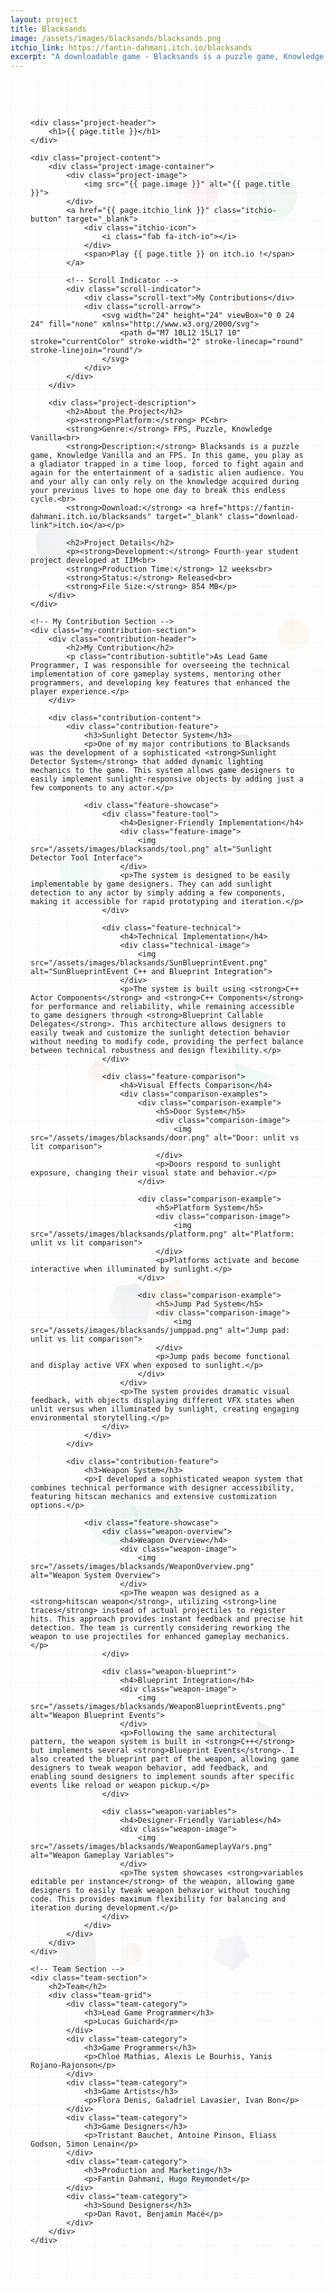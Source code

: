 ```yaml
---
layout: project
title: Blacksands
image: /assets/images/blacksands/blacksands.png
itchio_link: https://fantin-dahmani.itch.io/blacksands
excerpt: "A downloadable game - Blacksands is a puzzle game, Knowledge Vanilla and an FPS. Play Blacksands on itch.io !"
---
```


<div class="project-container">
    <!-- Animated background elements -->
    <div class="project-bg-patterns">
        <div class="floating-elements">
            <div class="float-element float-1"></div>
            <div class="float-element float-2"></div>
            <div class="float-element float-3"></div>
            <div class="float-element float-4"></div>
            <div class="float-element float-5"></div>
            <div class="float-element float-6"></div>
            <div class="float-element float-7"></div>
            <div class="float-element float-8"></div>
            <div class="float-element float-9"></div>
            <div class="float-element float-10"></div>
            <div class="float-element float-11"></div>
            <div class="float-element float-12"></div>
            <div class="float-element float-13"></div>
            <div class="float-element float-14"></div>
            <div class="float-element float-15"></div>
            <div class="float-element float-16"></div>
            <div class="float-element float-17"></div>
            <div class="float-element float-18"></div>
            <div class="float-element float-19"></div>
            <div class="float-element float-20"></div>
            <div class="float-element float-21"></div>
            <div class="float-element float-22"></div>
            <div class="float-element float-23"></div>
            <div class="float-element float-24"></div>
            <div class="float-element float-25"></div>
            <div class="float-element float-26"></div>
        </div>
        <div class="geometric-pattern"></div>
        <div class="particle-field"></div>
    </div>

    <div class="project-header">
        <h1>{{ page.title }}</h1>
    </div>
    
    <div class="project-content">
        <div class="project-image-container">
            <div class="project-image">
                <img src="{{ page.image }}" alt="{{ page.title }}">
            </div>
            <a href="{{ page.itchio_link }}" class="itchio-button" target="_blank">
                <div class="itchio-icon">
                    <i class="fab fa-itch-io"></i>
                </div>
                <span>Play {{ page.title }} on itch.io !</span>
            </a>

            <!-- Scroll Indicator -->
            <div class="scroll-indicator">
                <div class="scroll-text">My Contributions</div>
                <div class="scroll-arrow">
                    <svg width="24" height="24" viewBox="0 0 24 24" fill="none" xmlns="http://www.w3.org/2000/svg">
                        <path d="M7 10L12 15L17 10" stroke="currentColor" stroke-width="2" stroke-linecap="round" stroke-linejoin="round"/>
                    </svg>
                </div>
            </div>
        </div>
        
        <div class="project-description">
            <h2>About the Project</h2>
            <p><strong>Platform:</strong> PC<br>
            <strong>Genre:</strong> FPS, Puzzle, Knowledge Vanilla<br>
            <strong>Description:</strong> Blacksands is a puzzle game, Knowledge Vanilla and an FPS. In this game, you play as a gladiator trapped in a time loop, forced to fight again and again for the entertainment of a sadistic alien audience. You and your ally can only rely on the knowledge acquired during your previous lives to hope one day to break this endless cycle.<br>
            <strong>Download:</strong> <a href="https://fantin-dahmani.itch.io/blacksands" target="_blank" class="download-link">itch.io</a></p>
            
            <h2>Project Details</h2>
            <p><strong>Development:</strong> Fourth-year student project developed at IIM<br>
            <strong>Production Time:</strong> 12 weeks<br>
            <strong>Status:</strong> Released<br>
            <strong>File Size:</strong> 854 MB</p>
        </div>
    </div>

    <!-- My Contribution Section -->
    <div class="my-contribution-section">
        <div class="contribution-header">
            <h2>My Contribution</h2>
            <p class="contribution-subtitle">As Lead Game Programmer, I was responsible for overseeing the technical implementation of core gameplay systems, mentoring other programmers, and developing key features that enhanced the player experience.</p>
        </div>
        
        <div class="contribution-content">
            <div class="contribution-feature">
                <h3>Sunlight Detector System</h3>
                <p>One of my major contributions to Blacksands was the development of a sophisticated <strong>Sunlight Detector System</strong> that added dynamic lighting mechanics to the game. This system allows game designers to easily implement sunlight-responsive objects by adding just a few components to any actor.</p>
                
                <div class="feature-showcase">
                    <div class="feature-tool">
                        <h4>Designer-Friendly Implementation</h4>
                        <div class="feature-image">
                            <img src="/assets/images/blacksands/tool.png" alt="Sunlight Detector Tool Interface">
                        </div>
                        <p>The system is designed to be easily implementable by game designers. They can add sunlight detection to any actor by simply adding a few components, making it accessible for rapid prototyping and iteration.</p>
                    </div>
                    
                    <div class="feature-technical">
                        <h4>Technical Implementation</h4>
                        <div class="technical-image">
                            <img src="/assets/images/blacksands/SunBlueprintEvent.png" alt="SunBlueprintEvent C++ and Blueprint Integration">
                        </div>
                        <p>The system is built using <strong>C++ Actor Components</strong> and <strong>C++ Components</strong> for performance and reliability, while remaining accessible to game designers through <strong>Blueprint Callable Delegates</strong>. This architecture allows designers to easily tweak and customize the sunlight detection behavior without needing to modify code, providing the perfect balance between technical robustness and design flexibility.</p>
                    </div>
                    
                    <div class="feature-comparison">
                        <h4>Visual Effects Comparison</h4>
                        <div class="comparison-examples">
                            <div class="comparison-example">
                                <h5>Door System</h5>
                                <div class="comparison-image">
                                    <img src="/assets/images/blacksands/door.png" alt="Door: unlit vs lit comparison">
                                </div>
                                <p>Doors respond to sunlight exposure, changing their visual state and behavior.</p>
                            </div>
                            
                            <div class="comparison-example">
                                <h5>Platform System</h5>
                                <div class="comparison-image">
                                    <img src="/assets/images/blacksands/platform.png" alt="Platform: unlit vs lit comparison">
                                </div>
                                <p>Platforms activate and become interactive when illuminated by sunlight.</p>
                            </div>
                            
                            <div class="comparison-example">
                                <h5>Jump Pad System</h5>
                                <div class="comparison-image">
                                    <img src="/assets/images/blacksands/jumppad.png" alt="Jump pad: unlit vs lit comparison">
                                </div>
                                <p>Jump pads become functional and display active VFX when exposed to sunlight.</p>
                            </div>
                        </div>
                        <p>The system provides dramatic visual feedback, with objects displaying different VFX states when unlit versus when illuminated by sunlight, creating engaging environmental storytelling.</p>
                    </div>
                </div>
            </div>
            
            <div class="contribution-feature">
                <h3>Weapon System</h3>
                <p>I developed a sophisticated weapon system that combines technical performance with designer accessibility, featuring hitscan mechanics and extensive customization options.</p>
                
                <div class="feature-showcase">
                    <div class="weapon-overview">
                        <h4>Weapon Overview</h4>
                        <div class="weapon-image">
                            <img src="/assets/images/blacksands/WeaponOverview.png" alt="Weapon System Overview">
                        </div>
                        <p>The weapon was designed as a <strong>hitscan weapon</strong>, utilizing <strong>line traces</strong> instead of actual projectiles to register hits. This approach provides instant feedback and precise hit detection. The team is currently considering reworking the weapon to use projectiles for enhanced gameplay mechanics.</p>
                    </div>
                    
                    <div class="weapon-blueprint">
                        <h4>Blueprint Integration</h4>
                        <div class="weapon-image">
                            <img src="/assets/images/blacksands/WeaponBlueprintEvents.png" alt="Weapon Blueprint Events">
                        </div>
                        <p>Following the same architectural pattern, the weapon system is built in <strong>C++</strong> but implements several <strong>Blueprint Events</strong>. I also created the blueprint part of the weapon, allowing game designers to tweak weapon behavior, add feedback, and enabling sound designers to implement sounds after specific events like reload or weapon pickup.</p>
                    </div>
                    
                    <div class="weapon-variables">
                        <h4>Designer-Friendly Variables</h4>
                        <div class="weapon-image">
                            <img src="/assets/images/blacksands/WeaponGameplayVars.png" alt="Weapon Gameplay Variables">
                        </div>
                        <p>The system showcases <strong>variables editable per instance</strong> of the weapon, allowing game designers to easily tweak weapon behavior without touching code. This provides maximum flexibility for balancing and iteration during development.</p>
                    </div>
                </div>
            </div>
        </div>
    </div>

    <!-- Team Section -->
    <div class="team-section">
        <h2>Team</h2>
        <div class="team-grid">
            <div class="team-category">
                <h3>Lead Game Programmer</h3>
                <p>Lucas Guichard</p>
            </div>
            <div class="team-category">
                <h3>Game Programmers</h3>
                <p>Chloé Mathias, Alexis Le Bourhis, Yanis Rojano-Rajonson</p>
            </div>
            <div class="team-category">
                <h3>Game Artists</h3>
                <p>Flora Denis, Galadriel Lavasier, Ivan Bon</p>
            </div>
            <div class="team-category">
                <h3>Game Designers</h3>
                <p>Tristant Bauchet, Antoine Pinson, Eliass Godson, Simon Lenain</p>
            </div>
            <div class="team-category">
                <h3>Production and Marketing</h3>
                <p>Fantin Dahmani, Hugo Reymondet</p>
            </div>
            <div class="team-category">
                <h3>Sound Designers</h3>
                <p>Dan Ravot, Benjamin Macé</p>
            </div>
        </div>
    </div>
</div>

<script>
    // Smooth scroll to My Contribution section when clicking the scroll indicator
    document.addEventListener('DOMContentLoaded', function() {
        const scrollIndicator = document.querySelector('.scroll-indicator');
        const contributionSection = document.querySelector('.my-contribution-section');
        
        if (scrollIndicator && contributionSection) {
            scrollIndicator.addEventListener('click', function() {
                contributionSection.scrollIntoView({
                    behavior: 'smooth',
                    block: 'start'
                });
            });
        }
    });
</script>

<style>
    /* Project Page - Completely Redesigned */
    .project-container {
        max-width: 1200px;
        margin: 0 auto;
        padding: 3rem 2rem;
        position: relative;
        min-height: 80vh;
        overflow: hidden;
    }

    /* Animated Background Patterns */
    .project-bg-patterns {
        position: absolute;
        top: 0;
        left: 0;
        right: 0;
        bottom: 0;
        z-index: 1;
        pointer-events: none;
    }

    /* Floating Elements */
    .floating-elements {
        position: absolute;
        width: 100%;
        height: 100%;
        overflow: hidden;
    }

    .float-element {
        position: absolute;
        opacity: 0.08;
        animation: float-project 25s ease-in-out infinite;
    }

    .float-1 {
        width: 70px;
        height: 70px;
        background: linear-gradient(45deg, #2c3e50, rgba(44, 62, 80, 0.3));
        border-radius: 50%;
        top: 20%;
        left: 8%;
        animation-delay: 0s;
    }

    .float-2 {
        width: 50px;
        height: 50px;
        background: linear-gradient(45deg, #34495e, rgba(52, 73, 94, 0.3));
        clip-path: polygon(50% 0%, 0% 100%, 100% 100%);
        top: 75%;
        right: 12%;
        animation-delay: -6s;
    }

    .float-3 {
        width: 90px;
        height: 90px;
        background: linear-gradient(45deg, #1a252f, rgba(26, 37, 47, 0.3));
        clip-path: polygon(25% 0%, 75% 0%, 100% 50%, 75% 100%, 25% 100%, 0% 50%);
        top: 30%;
        right: 20%;
        animation-delay: -12s;
    }

    .float-4 {
        width: 60px;
        height: 60px;
        background: linear-gradient(45deg, #2c3e50, rgba(44, 62, 80, 0.3));
        border-radius: 10px;
        top: 85%;
        left: 15%;
        animation-delay: -18s;
    }

    .float-5 {
        width: 55px;
        height: 55px;
        background: linear-gradient(45deg, #e67e22, rgba(230, 126, 34, 0.3));
        clip-path: polygon(50% 0%, 100% 38%, 82% 100%, 18% 100%, 0% 38%);
        top: 10%;
        right: 18%;
        animation-delay: -9s;
    }

    .float-6 {
        width: 40px;
        height: 40px;
        background: linear-gradient(45deg, #16a085, rgba(22, 160, 133, 0.3));
        border-radius: 50%;
        top: 60%;
        left: 60%;
        animation-delay: -13s;
    }

    .float-7 {
        width: 45px;
        height: 45px;
        background: linear-gradient(45deg, #8e44ad, rgba(142, 68, 173, 0.3));
        clip-path: polygon(50% 0%, 0% 100%, 100% 100%);
        top: 35%;
        right: 35%;
        animation-delay: -16s;
    }

    .float-8 {
        width: 80px;
        height: 80px;
        background: linear-gradient(45deg, #27ae60, rgba(39, 174, 96, 0.3));
        border-radius: 50%;
        top: 5%;
        left: 75%;
        animation-delay: -19s;
    }

    .float-9 {
        width: 30px;
        height: 30px;
        background: linear-gradient(45deg, #d35400, rgba(211, 84, 0, 0.3));
        border-radius: 8px;
        top: 45%;
        left: 25%;
        animation-delay: -22s;
    }

    .float-10 {
        width: 65px;
        height: 65px;
        background: linear-gradient(45deg, #2980b9, rgba(41, 128, 185, 0.3));
        clip-path: polygon(25% 0%, 75% 0%, 100% 50%, 75% 100%, 25% 100%, 0% 50%);
        top: 75%;
        right: 25%;
        animation-delay: -25s;
    }

    .float-11 {
        width: 50px;
        height: 50px;
        background: linear-gradient(45deg, #c0392b, rgba(192, 57, 43, 0.3));
        border-radius: 50%;
        top: 25%;
        right: 65%;
        animation-delay: -28s;
    }

    .float-12 {
        width: 70px;
        height: 70px;
        background: linear-gradient(45deg, #f39c12, rgba(243, 156, 18, 0.3));
        clip-path: polygon(50% 0%, 100% 38%, 82% 100%, 18% 100%, 0% 38%);
        top: 55%;
        left: 45%;
        animation-delay: -31s;
    }

    .float-13 {
        width: 40px;
        height: 40px;
        background: linear-gradient(45deg, #8e44ad, rgba(142, 68, 173, 0.3));
        border-radius: 8px;
        top: 15%;
        right: 55%;
        animation-delay: -34s;
    }

    .float-14 {
        width: 85px;
        height: 85px;
        background: linear-gradient(45deg, #16a085, rgba(22, 160, 133, 0.3));
        clip-path: polygon(50% 0%, 0% 100%, 100% 100%);
        top: 65%;
        right: 45%;
        animation-delay: -37s;
    }

    .float-15 {
        width: 35px;
        height: 35px;
        background: linear-gradient(45deg, #e67e22, rgba(230, 126, 34, 0.3));
        border-radius: 50%;
        top: 85%;
        left: 35%;
        animation-delay: -40s;
    }

    .float-16 {
        width: 60px;
        height: 60px;
        background: linear-gradient(45deg, #3498db, rgba(52, 152, 219, 0.3));
        clip-path: polygon(25% 0%, 75% 0%, 100% 50%, 75% 100%, 25% 100%, 0% 50%);
        top: 95%;
        right: 35%;
        animation-delay: -43s;
    }

    .float-17 {
        width: 55px;
        height: 55px;
        background: linear-gradient(45deg, #e74c3c, rgba(231, 76, 60, 0.3));
        border-radius: 50%;
        top: 5%;
        left: 55%;
        animation-delay: -46s;
    }

    .float-18 {
        width: 75px;
        height: 75px;
        background: linear-gradient(45deg, #2ecc71, rgba(46, 204, 113, 0.3));
        clip-path: polygon(50% 0%, 100% 38%, 82% 100%, 18% 100%, 0% 38%);
        top: 35%;
        left: 15%;
        animation-delay: -49s;
    }

    .float-19 {
        width: 45px;
        height: 45px;
        background: linear-gradient(45deg, #9b59b6, rgba(155, 89, 182, 0.3));
        border-radius: 8px;
        top: 75%;
        left: 65%;
        animation-delay: -52s;
    }

    .float-20 {
        width: 65px;
        height: 65px;
        background: linear-gradient(45deg, #1abc9c, rgba(26, 188, 156, 0.3));
        clip-path: polygon(50% 0%, 0% 100%, 100% 100%);
        top: 45%;
        right: 15%;
        animation-delay: -55s;
    }

    .float-21 {
        width: 50px;
        height: 50px;
        background: linear-gradient(45deg, #f39c12, rgba(243, 156, 18, 0.3));
        border-radius: 50%;
        top: 25%;
        left: 85%;
        animation-delay: -58s;
    }

    .float-22 {
        width: 70px;
        height: 70px;
        background: linear-gradient(45deg, #34495e, rgba(52, 73, 94, 0.3));
        clip-path: polygon(25% 0%, 75% 0%, 100% 50%, 75% 100%, 25% 100%, 0% 50%);
        top: 55%;
        right: 55%;
        animation-delay: -61s;
    }

    .float-23 {
        width: 40px;
        height: 40px;
        background: linear-gradient(45deg, #e67e22, rgba(230, 126, 34, 0.3));
        border-radius: 8px;
        top: 15%;
        left: 35%;
        animation-delay: -64s;
    }

    .float-24 {
        width: 80px;
        height: 80px;
        background: linear-gradient(45deg, #27ae60, rgba(39, 174, 96, 0.3));
        border-radius: 50%;
        top: 65%;
        left: 25%;
        animation-delay: -67s;
    }

    .float-25 {
        width: 55px;
        height: 55px;
        background: linear-gradient(45deg, #8e44ad, rgba(142, 68, 173, 0.3));
        clip-path: polygon(50% 0%, 100% 38%, 82% 100%, 18% 100%, 0% 38%);
        top: 85%;
        right: 25%;
        animation-delay: -70s;
    }

    .float-26 {
        width: 60px;
        height: 60px;
        background: linear-gradient(45deg, #16a085, rgba(22, 160, 133, 0.3));
        border-radius: 50%;
        top: 95%;
        left: 45%;
        animation-delay: -73s;
    }

    /* Geometric Pattern */
    .geometric-pattern {
        position: absolute;
        width: 100%;
        height: 100%;
        background-image: 
            linear-gradient(rgba(44, 62, 80, 0.03) 1px, transparent 1px),
            linear-gradient(90deg, rgba(44, 62, 80, 0.03) 1px, transparent 1px);
        background-size: 45px 45px;
        animation: pattern-move-project 35s linear infinite;
    }

    /* Particle Field */
    .particle-field {
        position: absolute;
        width: 100%;
        height: 100%;
        background-image: 
            radial-gradient(circle at 25% 25%, rgba(44, 62, 80, 0.08) 1px, transparent 1px),
            radial-gradient(circle at 75% 75%, rgba(52, 73, 94, 0.08) 1px, transparent 1px);
        background-size: 90px 90px, 130px 130px;
        animation: particle-drift-project 28s ease-in-out infinite;
    }

    /* Project Header */
    .project-header {
        display: flex;
        justify-content: center;
        align-items: center;
        margin-bottom: 3rem;
        position: relative;
        z-index: 2;
        text-align: center;
    }

    .project-header h1 {
        font-size: 3.5rem;
        background: linear-gradient(45deg, var(--text-color), #2c3e50, var(--text-color));
        background-size: 200% 200%;
        -webkit-background-clip: text;
        -webkit-text-fill-color: transparent;
        background-clip: text;
        animation: text-shimmer-project 4s ease-in-out infinite;
        text-shadow: 0 0 30px rgba(44, 62, 80, 0.3);
    }

    .itchio-button {
        display: flex;
        align-items: center;
        gap: 0.75rem;
        background: rgba(250, 92, 92, 0.9);
        backdrop-filter: blur(15px);
        color: white;
        padding: 1rem 1.5rem;
        border-radius: 15px;
        text-decoration: none;
        font-weight: 700;
        transition: all 0.3s ease;
        border: 1px solid rgba(255, 255, 255, 0.2);
        box-shadow: 
            0 8px 25px rgba(250, 92, 92, 0.3),
            inset 0 1px 0 rgba(255, 255, 255, 0.2);
        position: relative;
        overflow: hidden;
        margin-top: 2.5rem;
    }

    .itchio-button::before {
        content: '';
        position: absolute;
        top: 0;
        left: -100%;
        width: 100%;
        height: 100%;
        background: linear-gradient(90deg, transparent, rgba(255, 255, 255, 0.3), transparent);
        transition: left 0.6s;
    }

    .itchio-button:hover::before {
        left: 100%;
    }

    .itchio-button:hover {
        transform: translateY(-5px) scale(1.02);
        box-shadow: 
            0 15px 40px rgba(250, 92, 92, 0.4),
            0 0 30px rgba(250, 92, 92, 0.3);
    }

    .itchio-icon {
        display: flex;
        align-items: center;
        justify-content: center;
        transition: transform 0.3s ease;
        flex-shrink: 0;
    }

    .itchio-button:hover .itchio-icon {
        transform: rotate(360deg) scale(1.1);
    }

    .itchio-icon i {
        font-size: 24px;
    }

    /* Project Content */
    .project-content {
        display: grid;
        grid-template-columns: 1fr 1fr;
        gap: 3rem;
        position: relative;
        z-index: 2;
    }

    /* Scroll Indicator */
    .scroll-indicator {
        display: flex;
        flex-direction: column;
        align-items: center;
        justify-content: center;
        position: relative;
        z-index: 2;
        cursor: pointer;
        transition: all 0.3s ease;
        margin-top: 2.5rem;
    }

    .scroll-indicator:hover {
        transform: translateY(5px);
    }

    .scroll-text {
        color: var(--text-secondary);
        font-size: 1.1rem;
        font-weight: 600;
        margin-bottom: 0.5rem;
        text-align: center;
        background: linear-gradient(45deg, var(--text-secondary), #2c3e50, var(--text-secondary));
        background-size: 200% 200%;
        -webkit-background-clip: text;
        -webkit-text-fill-color: transparent;
        background-clip: text;
        animation: text-shimmer-project 3s ease-in-out infinite;
    }

    .scroll-arrow {
        color: var(--text-secondary);
        animation: bounce-arrow 2s ease-in-out infinite;
        transition: color 0.3s ease;
    }

    .scroll-indicator:hover .scroll-arrow {
        color: #2c3e50;
    }

    .scroll-arrow svg {
        width: 24px;
        height: 24px;
    }

    /* Project Image */
    .project-image-container {
        position: relative;
        display: flex;
        flex-direction: column;
        align-items: center;
    }

    .project-image {
        background: rgba(255, 255, 255, 0.1);
        backdrop-filter: blur(15px);
        padding: 1.5rem;
        border-radius: 20px;
        border: 1px solid rgba(255, 255, 255, 0.2);
        box-shadow: 
            0 20px 40px rgba(0, 0, 0, 0.1),
            inset 0 1px 0 rgba(255, 255, 255, 0.2);
        position: relative;
        overflow: hidden;
    }

    .project-image::before {
        content: '';
        position: absolute;
        top: 0;
        left: 0;
        right: 0;
        height: 3px;
        background: linear-gradient(90deg, #2c3e50, #34495e, #1a252f, #2c3e50, #34495e, #1a252f);
        background-size: 200% 100%;
        animation: rainbow-flow-project 4s linear infinite;
    }

    .project-image img {
        width: 100%;
        height: auto;
        border-radius: 15px;
        transition: transform 0.3s ease;
    }

    .project-image:hover img {
        transform: scale(1.02);
    }

    /* Project Description */
    .project-description {
        background: rgba(255, 255, 255, 0.1);
        backdrop-filter: blur(20px);
        padding: 2.5rem;
        border-radius: 20px;
        border: 1px solid rgba(255, 255, 255, 0.2);
        box-shadow: 
            0 20px 40px rgba(0, 0, 0, 0.1),
            inset 0 1px 0 rgba(255, 255, 255, 0.2);
        position: relative;
        overflow: hidden;
        line-height: 1.7;
    }

    .project-description::before {
        content: '';
        position: absolute;
        top: 0;
        left: 0;
        right: 0;
        height: 3px;
        background: linear-gradient(90deg, #2c3e50, #34495e, #1a252f, #2c3e50, #34495e, #1a252f);
        background-size: 200% 100%;
        animation: rainbow-flow-project 4s linear infinite;
    }

    .project-description h2 {
        margin: 2rem 0 1.5rem;
        color: var(--text-color);
        font-size: 1.8rem;
        position: relative;
    }

    .project-description h2:first-child {
        margin-top: 0;
    }

    .project-description p {
        color: var(--text-secondary);
        margin-bottom: 1.5rem;
    }

    .download-link {
        color: #2c3e50;
        text-decoration: none;
        font-weight: 600;
        transition: all 0.3s ease;
        position: relative;
    }

    .download-link::after {
        content: '';
        position: absolute;
        bottom: -2px;
        left: 0;
        width: 0;
        height: 2px;
        background: linear-gradient(90deg, #2c3e50, #34495e);
        transition: width 0.3s ease;
    }

    .download-link:hover::after {
        width: 100%;
    }

    .download-link:hover {
        color: #34495e;
        text-shadow: 0 0 10px rgba(44, 62, 80, 0.3);
    }

    /* Rainbow itch.io text styling */
    .download-link {
        background: linear-gradient(90deg, #e74c3c, #f39c12, #f1c40f, #2ecc71, #3498db, #9b59b6, #e74c3c);
        background-size: 200% auto;
        background-clip: text;
        -webkit-background-clip: text;
        -webkit-text-fill-color: transparent;
        animation: rainbow-flow-project 3s linear infinite;
        font-weight: 600;
    }

    .download-link:hover {
        text-decoration: underline;
        text-shadow: none;
    }

    .project-description ul {
        margin: 1.5rem 0;
        padding-left: 1.5rem;
        color: var(--text-secondary);
    }

    .project-description li {
        margin-bottom: 0.75rem;
        position: relative;
    }

    .project-description li::before {
        content: '▸';
        color: #2c3e50;
        font-weight: bold;
        position: absolute;
        left: -1.2rem;
        animation: list-pulse 2s ease-in-out infinite;
    }

    .project-description ul ul {
        margin: 0.75rem 0;
    }

    /* Feature Showcase Styling */
    .feature-showcase {
        margin: 3rem 0;
    }

    .feature-showcase h3 {
        color: var(--text-color);
        font-size: 1.5rem;
        margin: 2rem 0 1rem;
        position: relative;
    }

    .feature-showcase h3:first-child {
        margin-top: 0;
    }

    .feature-showcase h4 {
        color: var(--text-color);
        font-size: 1.2rem;
        margin: 1rem 0 0.75rem;
        text-align: center;
    }

    .feature-tool {
        background: rgba(255, 255, 255, 0.05);
        backdrop-filter: blur(10px);
        padding: 1.5rem;
        border-radius: 15px;
        border: 1px solid rgba(255, 255, 255, 0.1);
        margin-bottom: 2rem;
    }

    .feature-image {
        background: rgba(255, 255, 255, 0.1);
        backdrop-filter: blur(15px);
        padding: 1rem;
        border-radius: 12px;
        border: 1px solid rgba(255, 255, 255, 0.2);
        margin: 1rem 0;
        text-align: center;
    }

    .feature-image img {
        max-width: 100%;
        height: auto;
        border-radius: 8px;
        transition: transform 0.3s ease;
    }

    .feature-image:hover img {
        transform: scale(1.02);
    }

    .feature-technical {
        background: rgba(255, 255, 255, 0.05);
        backdrop-filter: blur(10px);
        padding: 1.5rem;
        border-radius: 15px;
        border: 1px solid rgba(255, 255, 255, 0.1);
        margin-bottom: 2rem;
    }

    .technical-image {
        background: rgba(255, 255, 255, 0.1);
        backdrop-filter: blur(15px);
        padding: 1rem;
        border-radius: 12px;
        border: 1px solid rgba(255, 255, 255, 0.2);
        margin: 1rem 0;
        text-align: center;
    }

    .technical-image img {
        max-width: 100%;
        height: auto;
        border-radius: 8px;
        transition: transform 0.3s ease;
    }

    .technical-image:hover img {
        transform: scale(1.02);
    }

    /* Weapon Feature Styling */
    .weapon-overview,
    .weapon-blueprint,
    .weapon-variables {
        background: rgba(255, 255, 255, 0.05);
        backdrop-filter: blur(10px);
        padding: 1.5rem;
        border-radius: 15px;
        border: 1px solid rgba(255, 255, 255, 0.1);
        margin-bottom: 2rem;
    }

    .weapon-overview:last-child,
    .weapon-blueprint:last-child,
    .weapon-variables:last-child {
        margin-bottom: 0;
    }

    .weapon-overview h4,
    .weapon-blueprint h4,
    .weapon-variables h4 {
        color: var(--text-color);
        font-size: 1.3rem;
        margin-bottom: 1rem;
        font-weight: 600;
    }

    .weapon-image {
        background: rgba(255, 255, 255, 0.1);
        backdrop-filter: blur(15px);
        padding: 1rem;
        border-radius: 12px;
        border: 1px solid rgba(255, 255, 255, 0.2);
        margin: 1rem 0;
        text-align: center;
    }

    .weapon-image img {
        max-width: 100%;
        height: auto;
        border-radius: 8px;
        transition: transform 0.3s ease;
    }

    .weapon-image:hover img {
        transform: scale(1.02);
    }

    .weapon-overview p,
    .weapon-blueprint p,
    .weapon-variables p {
        color: var(--text-secondary);
        line-height: 1.6;
        margin-top: 1rem;
    }

    .comparison-examples {
        display: grid;
        grid-template-columns: repeat(3, 1fr);
        gap: 2rem;
        margin: 2rem 0;
    }

    .comparison-example {
        background: rgba(255, 255, 255, 0.05);
        backdrop-filter: blur(10px);
        padding: 1.5rem;
        border-radius: 15px;
        border: 1px solid rgba(255, 255, 255, 0.1);
        text-align: center;
        transition: transform 0.3s ease, box-shadow 0.3s ease;
    }

    .comparison-example:hover {
        transform: translateY(-5px);
        box-shadow: 0 10px 25px rgba(0, 0, 0, 0.2);
    }

    .comparison-example h5 {
        color: var(--text-color);
        font-size: 1.1rem;
        margin-bottom: 1rem;
        font-weight: 600;
    }

    .comparison-example p {
        color: var(--text-secondary);
        font-size: 0.95rem;
        line-height: 1.5;
        margin-top: 1rem;
    }

    .comparison-image {
        background: rgba(255, 255, 255, 0.1);
        backdrop-filter: blur(15px);
        padding: 1rem;
        border-radius: 12px;
        border: 1px solid rgba(255, 255, 255, 0.2);
        margin: 1rem 0;
    }

    .comparison-image img {
        max-width: 100%;
        height: auto;
        border-radius: 8px;
        transition: transform 0.3s ease;
    }

    .comparison-image:hover img {
        transform: scale(1.05);
    }

    /* Animations */
    @keyframes float-project {
        0%, 100% { transform: translateY(0px) rotate(0deg); }
        25% { transform: translateY(-20px) rotate(90deg); }
        50% { transform: translateY(-10px) rotate(180deg); }
        75% { transform: translateY(-30px) rotate(270deg); }
    }

    @keyframes pattern-move-project {
        0% { transform: translate(0, 0); }
        100% { transform: translate(45px, 45px); }
    }

    @keyframes particle-drift-project {
        0%, 100% { transform: translate(0, 0); }
        50% { transform: translate(-20px, -20px); }
    }

    @keyframes text-shimmer-project {
        0%, 100% { background-position: 0% 50%; }
        50% { background-position: 100% 50%; }
    }

    @keyframes rainbow-flow-project {
        0% { background-position: 0% 0%; }
        100% { background-position: 200% 0%; }
    }

    @keyframes list-pulse {
        0%, 100% { opacity: 0.7; }
        50% { opacity: 1; }
    }

    @keyframes bounce-arrow {
        0%, 100% { transform: translateY(0); }
        50% { transform: translateY(-10px); }
    }

    /* Responsive Design */
    @media (max-width: 768px) {
        .project-content {
            grid-template-columns: 1fr;
            gap: 2rem;
        }

        .project-header {
            flex-direction: column;
            gap: 1.5rem;
            text-align: center;
        }

        .project-header h1 {
            font-size: 2.5rem;
        }

        .float-element {
            display: none;
        }

        .project-description {
            padding: 2rem;
        }
    }

    /* My Contribution Section Styling */
    .my-contribution-section {
        margin-top: 4rem;
        padding-top: 3rem;
        border-top: 2px solid rgba(255, 255, 255, 0.1);
        position: relative;
        z-index: 2;
    }

    .contribution-header {
        text-align: center;
        margin-bottom: 3rem;
    }

    .contribution-header h2 {
        font-size: 2.5rem;
        background: linear-gradient(45deg, var(--text-color), #2c3e50, var(--text-color));
        background-size: 200% 200%;
        -webkit-background-clip: text;
        -webkit-text-fill-color: transparent;
        background-clip: text;
        animation: text-shimmer-project 4s ease-in-out infinite;
        text-shadow: 0 0 30px rgba(44, 62, 80, 0.3);
        margin-bottom: 1rem;
    }

    .contribution-subtitle {
        font-size: 1.2rem;
        color: var(--text-secondary);
        max-width: 800px;
        margin: 0 auto;
        line-height: 1.6;
    }

    .contribution-content {
        max-width: 1000px;
        margin: 0 auto;
    }

    .contribution-feature {
        background: rgba(255, 255, 255, 0.05);
        backdrop-filter: blur(20px);
        padding: 2.5rem;
        border-radius: 20px;
        border: 1px solid rgba(255, 255, 255, 0.2);
        box-shadow: 
            0 20px 40px rgba(0, 0, 0, 0.1),
            inset 0 1px 0 rgba(255, 255, 255, 0.2);
        position: relative;
        overflow: hidden;
    }

    .contribution-feature::before {
        content: '';
        position: absolute;
        top: 0;
        left: 0;
        right: 0;
        height: 3px;
        background: linear-gradient(90deg, #2c3e50, #34495e, #1a252f, #2c3e50, #34495e, #1a252f);
        background-size: 200% 100%;
        animation: rainbow-flow-project 4s linear infinite;
    }

    .contribution-feature h3 {
        font-size: 2rem;
        color: var(--text-color);
        margin-bottom: 1.5rem;
        position: relative;
    }

    .contribution-feature p {
        color: var(--text-secondary);
        margin-bottom: 2rem;
        line-height: 1.7;
        font-size: 1.1rem;
    }

    .contribution-feature + .contribution-feature {
        margin-top: 3rem;
    }

    /* Responsive Design for My Contribution Section */
    @media (max-width: 768px) {
        .my-contribution-section {
            margin-top: 3rem;
            padding-top: 2rem;
        }

        .contribution-header h2 {
            font-size: 2rem;
        }

        .contribution-subtitle {
            font-size: 1.1rem;
        }

        .contribution-feature {
            padding: 2rem;
        }

        .contribution-feature h3 {
            font-size: 1.8rem;
        }
    }

    /* Team Section Styling */
    .team-section {
        margin-top: 4rem;
        padding-top: 3rem;
        border-top: 2px solid rgba(255, 255, 255, 0.1);
        position: relative;
        z-index: 2;
    }

    .team-section h2 {
        font-size: 2.5rem;
        background: linear-gradient(45deg, var(--text-color), #2c3e50, var(--text-color));
        background-size: 200% 200%;
        -webkit-background-clip: text;
        -webkit-text-fill-color: transparent;
        background-clip: text;
        animation: text-shimmer-project 4s ease-in-out infinite;
        text-shadow: 0 0 30px rgba(44, 62, 80, 0.3);
        margin-bottom: 2rem;
        text-align: center;
    }

    .team-grid {
        display: grid;
        grid-template-columns: repeat(3, 1fr);
        gap: 2rem;
        max-width: 1200px;
        margin: 0 auto;
    }

    .team-category {
        background: rgba(255, 255, 255, 0.05);
        backdrop-filter: blur(15px);
        padding: 1.5rem;
        border-radius: 15px;
        border: 1px solid rgba(255, 255, 255, 0.1);
        text-align: center;
        transition: transform 0.3s ease, box-shadow 0.3s ease;
    }

    .team-category:hover {
        transform: translateY(-3px);
        box-shadow: 0 8px 25px rgba(0, 0, 0, 0.15);
    }

    .team-category h3 {
        color: var(--text-color);
        font-size: 1.1rem;
        margin-bottom: 0.75rem;
        font-weight: 600;
    }

    .team-category p {
        color: var(--text-secondary);
        line-height: 1.5;
        font-size: 0.95rem;
    }

    /* Responsive Design for Team Section */
    @media (max-width: 1024px) {
        .team-grid {
            grid-template-columns: repeat(2, 1fr);
            gap: 1.5rem;
        }
    }

    @media (max-width: 768px) {
        .team-section {
            margin-top: 3rem;
            padding-top: 2rem;
        }

        .team-section h2 {
            font-size: 2rem;
        }

        .team-grid {
            grid-template-columns: 1fr;
            gap: 1rem;
        }

        .team-category {
            padding: 1rem;
        }
    }

    /* Responsive Design for Feature Showcase */
    @media (max-width: 1024px) {
        .comparison-examples {
            grid-template-columns: repeat(2, 1fr);
            gap: 1.5rem;
        }
    }

    @media (max-width: 768px) {
        .comparison-examples {
            grid-template-columns: 1fr;
            gap: 1.5rem;
        }

        .feature-tool,
        .comparison-example {
            padding: 1rem;
        }

        .feature-image,
        .comparison-image {
            padding: 0.75rem;
        }
    }
</style> 